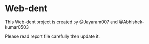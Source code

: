 # Web-dent
This Web-dent project is created by @Jayaram007 and @Abhishek-kumar0503

Please read report file carefully then update it.
